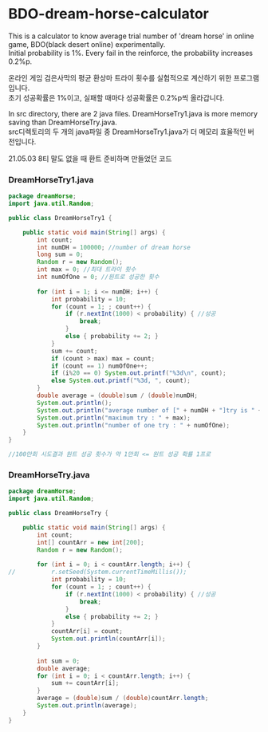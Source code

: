 # BDO-dream-horse-calculator
This is a calculator to know average trial number of 'dream horse' in online game, BDO(black desert online) experimentally.<br/>
Initial probability is 1%. Every fail in the reinforce, the probability increases 0.2%p.<br/>

온라인 게임 검은사막의 평균 환상마 트라이 횟수를 실험적으로 계산하기 위한 프로그램입니다.<br/>
초기 성공확률은 1%이고, 실패할 때마다 성공확률은 0.2%p씩 올라갑니다.<br/>

In src directory, there are 2 java files. DreamHorseTry1.java is more memory saving than DreamHorseTry.java.<br/>
src디렉토리의 두 개의 java파일 중 DreamHorseTry1.java가 더 메모리 효율적인 버전입니다.<br/>

21.05.03 8티 말도 없을 때 환트 준비하며 만들었던 코드

### DreamHorseTry1.java
```java
package dreamHorse;
import java.util.Random;

public class DreamHorseTry1 {

	public static void main(String[] args) {
		int count;
		int numDH = 100000; //number of dream horse
		long sum = 0;
		Random r = new Random();
		int max = 0; //최대 트라이 횟수
		int numOfOne = 0; //원트로 성공한 횟수
		
		for (int i = 1; i <= numDH; i++) {
			int probability = 10;
			for (count = 1; ; count++) {
				if (r.nextInt(1000) < probability) { //성공
					break;
				}
				else { probability += 2; }
			}
			sum += count;
			if (count > max) max = count;
			if (count == 1) numOfOne++;
			if (i%20 == 0) System.out.printf("%3d\n", count);
			else System.out.printf("%3d, ", count);
		}
		double average = (double)sum / (double)numDH;
		System.out.println();
		System.out.println("average number of [" + numDH + "]try is " + average);
		System.out.println("maximum try : " + max);
		System.out.println("number of one try : " + numOfOne);
	}
}

//100만회 시도결과 원트 성공 횟수가 약 1만회 <= 원트 성공 확률 1프로
```


### DreamHorseTry.java
```java
package dreamHorse;
import java.util.Random;

public class DreamHorseTry {

	public static void main(String[] args) {
		int count;
		int[] countArr = new int[200];
		Random r = new Random();
		
		for (int i = 0; i < countArr.length; i++) {
//			r.setSeed(System.currentTimeMillis());
			int probability = 10;
			for (count = 1; ; count++) {
				if (r.nextInt(1000) < probability) { //성공
					break;
				}
				else { probability += 2; }
			}
			countArr[i] = count;
			System.out.println(countArr[i]);
		}
		
		int sum = 0;
		double average;
		for (int i = 0; i < countArr.length; i++) {
			sum += countArr[i];
		}
		average = (double)sum / (double)countArr.length;
		System.out.println(average);
	}
}
```
